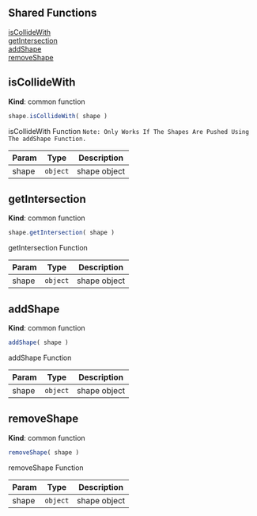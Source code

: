 ## Shared Functions

<dl>
<dt><a href="#isCollideWith">isCollideWith</a></dt>
<dd></dd>
<dt><a href="#getIntersection">getIntersection</a></dt>
<dd></dd>
<dt><a href="#addShape">addShape</a></dt>
<dd></dd>
<dt><a href="#removeShape">removeShape</a></dt>
<dd></dd>
</dl>

<a name="isCollideWith"></a>

## isCollideWith
**Kind**: common function
<a name="new_isCollideWith_new"></a>
```js
shape.isCollideWith( shape )
```
isCollideWith Function
`
Note: Only Works If The Shapes Are Pushed Using The addShape Function.
`

| Param | Type | Description |
| --- | --- | --- |
| shape | <code>object</code> | shape object |

<a name="getIntersection"></a>

## getIntersection
**Kind**: common function
<a name="new_getIntersection_new"></a>
```js
shape.getIntersection( shape )
```
getIntersection Function

| Param | Type | Description |
| --- | --- | --- |
| shape | <code>object</code> | shape object |

<a name="addShape"></a>

## addShape
**Kind**: common function
<a name="new_addShape_new"></a>
```js
addShape( shape )
```
addShape Function

| Param | Type | Description |
| --- | --- | --- |
| shape | <code>object</code> | shape object |

<a name="removeShape"></a>

## removeShape
**Kind**: common function
<a name="new_removeShape_new"></a>
```js
removeShape( shape )
```
removeShape Function

| Param | Type | Description |
| --- | --- | --- |
| shape | <code>object</code> | shape object |
